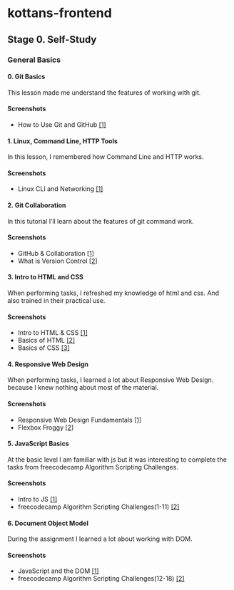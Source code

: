 # kottans-frontend

## Stage 0. Self-Study

### General Basics

#### 0. Git Basics
This lesson made me understand the features of working with git.

#### Screenshots

- How to Use Git and GitHub [\[1\]](task_git_intro/HowToUseGitAndGitHub.png)

#### 1. Linux, Command Line, HTTP Tools
In this lesson, I remembered how Command Line and HTTP works.

#### Screenshots
- Linux CLI and Networking [\[1\]](task_linux_cli/LinuxCommandLineBasics.png)

#### 2. Git Collaboration
In this tutorial I’ll learn about the features of git command work.

#### Screenshots
- GitHub & Collaboration [\[1\]](task_git_collaboration/GitHubCollaboration.png)
- What is Version Control [\[2\]](task_git_collaboration/VersionControlWithGit.png)

#### 3. Intro to HTML and CSS
When performing tasks, I refreshed my knowledge of html and css. And also trained in their practical use.

#### Screenshots
- Intro to HTML & CSS [\[1\]](task_html_css_intro/IntroToHTMLAndCSS.png)
- Basics of HTML [\[2\]](task_html_css_intro/HTML.png)
- Basics of CSS [\[3\]](task_html_css_intro/CSS.png)

#### 4. Responsive Web Design
When performing tasks, I learned a lot about Responsive Web Design. because I knew nothing about most of the material.

#### Screenshots
- Responsive Web Design Fundamentals [\[1\]](task_responsive_web_design/ResponsiveWebDesignFundamentals.png)
- Flexbox Froggy [\[2\]](task_responsive_web_design/FLEXBOXFROGGY.png)

#### 5. JavaScript Basics
At the basic level I am familiar with js but it was interesting to complete the tasks from freecodecamp Algorithm Scripting Challenges.

#### Screenshots
- Intro to JS [\[1\]](task_js_basics/IntroToJS.png)
- freecodecamp Algorithm Scripting Challenges(1-11) [\[2\]](task_js_basics/IntroductionToTheIntermediateAlgorithmScriptingChallenges.png)

#### 6. Document Object Model
During the assignment I learned a lot about working with DOM.

#### Screenshots
- JavaScript and the DOM [\[1\]](task_js_dom/DOM.png)
- freecodecamp Algorithm Scripting Challenges(12-18) [\[2\]](task_js_dom/IntroductionToTheIntermediateAlgorithmScriptingChallenges12-18.png)
